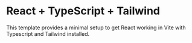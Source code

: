 # React + TypeScript + Tailwind

This template provides a minimal setup to get React working in Vite with Typescript and Tailwind installed.
